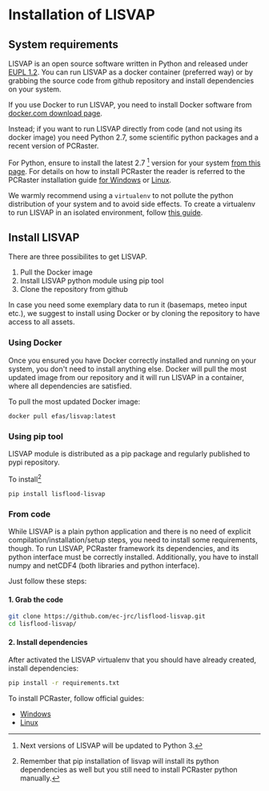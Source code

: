 # Installation of LISVAP

## System requirements

LISVAP is an open source software written in Python and released under [EUPL 1.2](https://joinup.ec.europa.eu/collection/eupl/eupl-text-11-12).
You can run LISVAP as a docker container (preferred way) or by grabbing the source code from github repository and install dependencies on your system.  

If you use Docker to run LISVAP, you need to install Docker software from [docker.com download page](https://www.docker.com/get-started).

Instead; if you want to run LISVAP directly from code (and not using its docker image) you need Python 2.7, some scientific python packages and a recent version of PCRaster.

For Python, ensure to install the latest 2.7 [^1] version for your system [from this page](https://www.python.org/downloads/release/python-2716/).
For details on how to install PCRaster the reader is referred to the PCRaster installation guide [for Windows](http://pcraster.geo.uu.nl/quick-start-guide/) 
or [Linux](http://pcraster.geo.uu.nl/getting-started/pcraster-on-linux/).



We warmly recommend using a `virtualenv` to not pollute the python distribution of your system and to avoid side effects.
To create a virtualenv to run LISVAP in an isolated environment, follow [this guide](https://docs.python-guide.org/dev/virtualenvs/#lower-level-virtualenv). 

## Install LISVAP

There are three possibilites to get LISVAP. 

1. Pull the Docker image
2. Install LISVAP python module using pip tool
3. Clone the repository from github

In case you need some exemplary data to run it (basemaps, meteo input etc.), we suggest to install using Docker or by cloning the repository to have access to all assets.

### Using Docker

Once you ensured you have Docker correctly installed and running on your system, you don't need to install anything else. 
Docker will pull the most updated image from our repository and it will run LISVAP in a container, where all dependencies are satisfied.

To pull the most updated Docker image:

`docker pull efas/lisvap:latest`


### Using pip tool

LISVAP module is distributed as a pip package and regularly published to pypi repository.

To install[^2]

`pip install lisflood-lisvap`


### From code

While LISVAP is a plain python application and there is no need of explicit compilation/installation/setup steps, you need to install some requirements, though.
To run LISVAP, PCRaster framework its dependencies, and its python interface must be correctly installed. Additionally, you have to install numpy and netCDF4 (both libraries and python interface).

Just follow these steps:

#### 1. Grab the code

```bash
git clone https://github.com/ec-jrc/lisflood-lisvap.git
cd lisflood-lisvap/
```

#### 2. Install dependencies

After activated the LISVAP virtualenv that you should have already created, install dependencies:
 
```bash
pip install -r requirements.txt
```

To install PCRaster, follow official guides:

* [Windows](http://pcraster.geo.uu.nl/quick-start-guide/) 
* [Linux](http://pcraster.geo.uu.nl/getting-started/pcraster-on-linux/)

[^1]: Next versions of LISVAP will be updated to Python 3.
[^2]: Remember that pip installation of lisvap will install its python dependencies as well but you still need to install PCRaster python manually.
